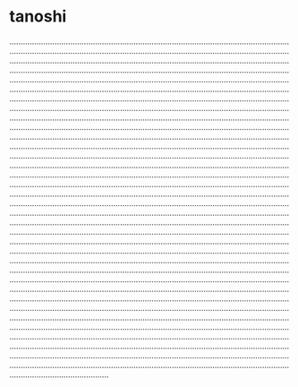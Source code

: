 # tanoshi
................................................................................................................................................................................................................................................................................................................................................................................................................................................................................................................................................................................................................................................................................................................................................................................................................................................................................................................................................................................................................................................................................................................................................................................................................................................................................................................................................................................................................................................................................................................................................................................................................................................................................................................................................................................................................................................................................................................................................................................................................................................................................................................................................................................................................................................................................................................................................................................................................................................................................................................................................................................................................................................................................................................................................................................................................................................................................................................................................................................................................................................................................................................................................................................................................................................................................................................................................................................................................................................................................................................................................................................................................................................................................................................................................................................................................................................................................................................................................................................................................................................................................................................................................................................................................................................................................................................................................................................................................................................................................................................................................................